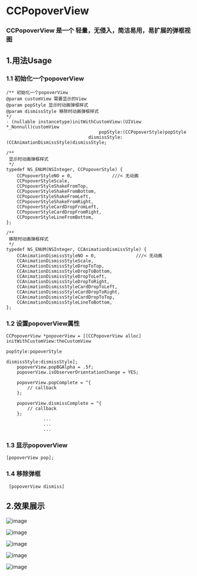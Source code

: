 # CCPopoverView
### CCPopoverView 是一个 轻量，无侵入，简洁易用，易扩展的弹框视图

## 1.用法Usage

### 1.1 初始化一个popoverView
```
/** 初始化一个popoverView
@param customView 需要显示的View
@param popStyle 显示时动画弹框样式
@param dismissStyle 移除时动画弹框样式
*/
- (nullable instancetype)initWithCustomView:(UIView *_Nonnull)customView
                                   popStyle:(CCPopoverStyle)popStyle
                               dismissStyle:(CCAnimationDismissStyle)dismissStyle;

/**
 显示时动画弹框样式
 */
typedef NS_ENUM(NSInteger, CCPopoverStyle) {
    CCPopoverStyleNO = 0,               ///< 无动画
    CCPopoverStyleScale,                
    CCPopoverStyleShakeFromTop,         
    CCPopoverStyleShakeFromBottom,      
    CCPopoverStyleShakeFromLeft,        
    CCPopoverStyleShakeFromRight,       
    CCPopoverStyleCardDropFromLeft,    
    CCPopoverStyleCardDropFromRight,    
    CCPopoverStyleLineFromBottom,
};

/**
 移除时动画弹框样式
 */
typedef NS_ENUM(NSInteger, CCAnimationDismissStyle) {
    CCAnimationDismissStyleNO = 0,               ///< 无动画
    CCAnimationDismissStyleScale,                
    CCAnimationDismissStyleDropToTop,            
    CCAnimationDismissStyleDropToBottom,         
    CCAnimationDismissStyleDropToLeft,           
    CCAnimationDismissStyleDropToRight,          
    CCAnimationDismissStyleCardDropToLeft,       
    CCAnimationDismissStyleCardDropToRight,      
    CCAnimationDismissStyleCardDropToTop,        
    CCAnimationDismissStyleLineToBottom,
};
```

### 1.2 设置popoverView属性
```
CCPopoverView *popoverView = [[CCPopoverView alloc] initWithCustomView:theCustomView
                                                                  popStyle:popoverStyle
                                                              dismissStyle:dismissStyle];
    popoverView.popBGAlpha = .5f;
    popoverView.isObserverOrientationChange = YES;
    
    popoverView.popComplete = ^{
        // callback
    };
    
    popoverView.dismissComplete = ^{
        // callback
    };
              ...
              ...
              ...
```
### 1.3 显示popoverView
``` [popoverView pop]; ```

### 1.4 移除弹框
``` [popoverView dismiss]```

## 2.效果展示

![image](https://github.com/CoderCC/CCPopoverView/blob/master/CCPopoverView/Untitled001.gif)

![image](https://github.com/CoderCC/CCPopoverView/blob/master/CCPopoverView/Untitled002.gif)

![image](https://github.com/CoderCC/CCPopoverView/blob/master/CCPopoverView/Untitled003.gif)

![image](https://github.com/CoderCC/CCPopoverView/blob/master/CCPopoverView/Untitled004.gif)

![image](https://github.com/CoderCC/CCPopoverView/blob/master/CCPopoverView/Untitled005.gif)
